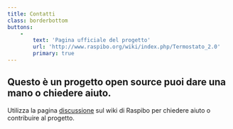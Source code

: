 ```yaml
---
title: Contatti
class: borderbottom
buttons:
    -
        text: 'Pagina ufficiale del progetto'
        url: 'http://www.raspibo.org/wiki/index.php/Termostato_2.0'
        primary: true
---
```


## Questo è un progetto open source puoi dare una mano o chiedere aiuto.

Utilizza la pagina [discussione](http://www.raspibo.org/wiki/index.php/Discussione:Termostato_2.0) sul wiki di Raspibo per chiedere aiuto o contribuire al progetto.




